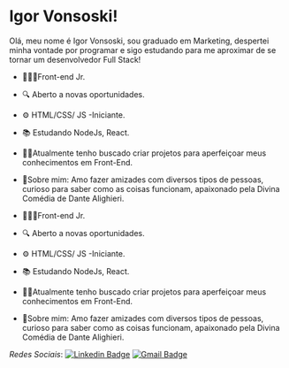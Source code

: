 # Igor Vonsoski!

Olá, meu nome é Igor Vonsoski, sou graduado em Marketing, despertei minha vontade por programar e sigo estudando para me aproximar de se tornar um desenvolvedor Full Stack!

- 👨🏻‍💻Front-end Jr.
- 🔍 Aberto a novas oportunidades.
- ⚙️ HTML/CSS/ JS -Iniciante.
- 📚 Estudando NodeJs, React.
- 🧑‍💻Atualmente tenho buscado criar projetos para aperfeiçoar meus conhecimentos em Front-End.
-  💬Sobre mim: Amo fazer amizades com diversos tipos de pessoas, curioso para saber como as coisas funcionam, apaixonado pela Divina Comédia de Dante Alighieri.

- 👨🏻‍💻Front-end Jr.
- 🔍 Aberto a novas oportunidades.
- ⚙️ HTML/CSS/ JS -Iniciante.
- 📚 Estudando NodeJs, React.
- 🧑‍💻Atualmente tenho buscado criar projetos para aperfeiçoar meus conhecimentos em Front-End.
-  💬Sobre mim: Amo fazer amizades com diversos tipos de pessoas, curioso para saber como as coisas funcionam, apaixonado pela Divina Comédia de Dante Alighieri.

*Redes Sociais*:
[![Linkedin Badge](https://img.shields.io/badge/-LinkedIn-blue?style=flat-square&logo=Linkedin&logoColor=white&link=https://www.linkedin.com/in/igor-vonsoski-110535163/)](https://www.linkedin.com/in/igor-vonsoski-110535163/) [![Gmail Badge](https://img.shields.io/badge/-igorvonsoski@gmail.com-6633cc?style=flat-square&logo=Gmail&logoColor=white&link=mailto:igorvonsoski@gmail.com)](mailto:igorvonsoski@gmail.com)
